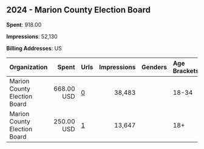 ## 2024 - Marion County Election Board 
**Spent**: 918.00

**Impressions**: 52,130

**Billing Addresses**: US

|Organization|Spent|Urls|Impressions|Genders|Age Brackets|Country Codes|
|:---|---:|:---|---:|:---|:---|:---|
|Marion County Election Board|668.00 USD|[0](https://www.snap.com/political-ads/asset/19022895ceec05e3cf5dd027a2f8ddcc61a01cae53e62ee48d13596cf17ae5cd?mediaType=jpeg)|38,483||18-34|united states|
|Marion County Election Board|250.00 USD|[1](https://www.snap.com/political-ads/asset/93051478d4cb5da0a95c99226930c45f9400dba91e1ace74a641051d616d7eb7?mediaType=mp4)|13,647||18+|united states|
